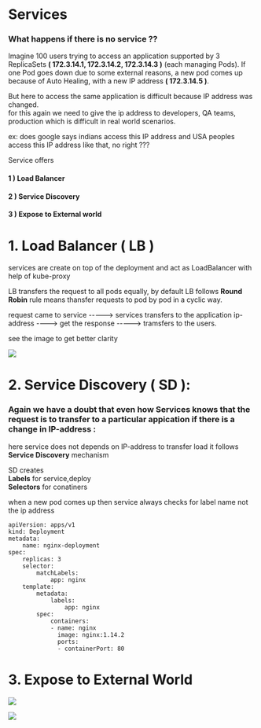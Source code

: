 # Services 
### What happens if there is no service  ??
 Imagine 100 users trying to access an application supported by 3 ReplicaSets __( 172.3.14.1, 172.3.14.2, 172.3.14.3 )__ (each managing Pods). If one Pod goes down due to some external reasons, a new pod comes up because of Auto Healing, with a new IP address __( 172.3.14.5 )__.   

 But here to access the same application is difficult because IP address was changed.  
 for this again we need to give the ip address to developers, QA teams, production which is difficult in real world scenarios.  

 ex: does google says indians access this IP address and USA peoples access this IP address like that, no right ??? 

 
Service offers   
#### 1 ) Load Balancer 
#### 2 ) Service Discovery
#### 3 ) Expose to External world
 
 
 # 1. Load Balancer ( LB )
 services are create on top of the deployment and act as LoadBalancer with help of kube-proxy  

LB transfers the request to all pods equally, by default LB follows __Round Robin__ rule means thansfer requests to pod by pod in a cyclic way.  

 request came to service -----> services transfers to the application ip-address ----> get the response -----> tramsfers to the users. 

 see the image to get better clarity

![](https://miro.medium.com/v2/resize:fit:720/1*LFMMBlUysm87TjdHlrlMTQ.jpeg)

# 2. Service Discovery  ( SD ):

### Again we have a doubt that even how Services knows that the request is to transfer to a particular appication if there is a change in IP-address : 

here service does not depends on IP-address to transfer load it follows __Service Discovery__ mechanism 

SD creates  
__Labels__ for service,deploy   
__Selectors__ for conatiners 

when a new pod comes up then service always checks for label name not the ip address
  
    
    apiVersion: apps/v1
    kind: Deployment
    metadata:
        name: nginx-deployment
    spec:
        replicas: 3
        selector:
            matchLabels:
                app: nginx
        template:
            metadata:
                labels:
                    app: nginx
            spec:
                containers:
                - name: nginx
                  image: nginx:1.14.2
                  ports:
                  - containerPort: 80


# 3. Expose to External World


![](https://miro.medium.com/v2/resize:fit:1400/0*oIZ93q4u-Sx9DT5E.JPG  )  


![](https://miro.medium.com/v2/resize:fit:1400/0*4i9ixAtDnd7HiaV7)